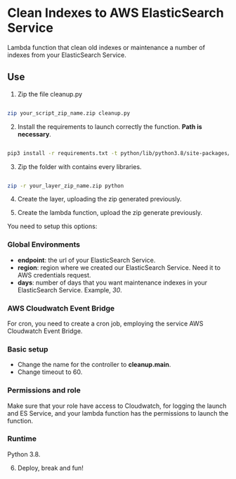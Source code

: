 # Clean Indexes to AWS ElasticSearch Service

Lambda function that clean old indexes or maintenance a number of indexes from your ElasticSearch Service.

## Use

1. Zip the file cleanup.py

```bash

zip your_script_zip_name.zip cleanup.py

```
2. Install the requirements to launch correctly the function. **Path is necessary**.

```bash

pip3 install -r requirements.txt -t python/lib/python3.8/site-packages/

```
3. Zip the folder with contains every libraries.

```bash

zip -r your_layer_zip_name.zip python

```

4. Create the layer, uploading the zip generated previously.

5. Create the lambda function, upload the zip generate previously.

You need to setup this options:

### Global Environments

- **endpoint**: the url of your ElasticSearch Service.
- **region**: region where we created our ElasticSearch Service. Need it to AWS credentials request.
- **days**: number of days that you want maintenance indexes in your ElasticSearch Service. Example, *30*.

### AWS Cloudwatch Event Bridge

For cron, you need to create a cron job, employing the service AWS Cloudwatch Event Bridge.

### Basic setup

- Change the name for the controller to **cleanup.main**.
- Change timeout to 60.

### Permissions and role

Make sure that your role have access to Cloudwatch, for logging the launch and ES Service, and your lambda function has the permissions to launch the function.

### Runtime

Python 3.8.

6. Deploy, break and fun!
